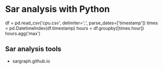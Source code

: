 # Sar analysis with Python

df = pd.read_csv('cpu.csv', delimiter=';', parse_dates=['timestamp'])
times = pd.DatetimeIndex(df.timestamp)
hours = df.groupby([times.hour])
hours.agg('max')

## Sar analysis tools

* sargraph.github.io
